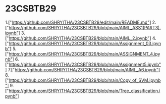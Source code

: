 # 23CSBTB29  
1.["https://github.com/SHRYITHA/23CSBTB29/edit/main/README.md"]
2.["https://github.com/SHRYITHA/23CSBTB29/blob/main/AIML_ASS1(PART3).ipynb"]
3.["https://github.com/SHRYITHA/23CSBTB29/blob/main/AIML_2.ipynb"]
4.["https://github.com/SHRYITHA/23CSBTB29/blob/main/Assignment_03.ipynb"]
5.["https://github.com/SHRYITHA/23CSBTB29/blob/main/ASSIGNMENT_4.ipynb"]
6.["https://github.com/SHRYITHA/23CSBTB29/blob/main/Assignment5.ipynb"]
7.["https://github.com/SHRYITHA/23CSBTB29/blob/main/AIML_A6.ipynb"]
8.["https://github.com/SHRYITHA/23CSBTB29/blob/main/Copy_of_SVM.ipynb"]
9.["https://github.com/SHRYITHA/23CSBTB29/blob/main/Tree_classification.ipynb"]

